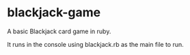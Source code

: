 blackjack-game
==============

A basic Blackjack card game in ruby. 

It runs in the console using blackjack.rb as the main file to run.
